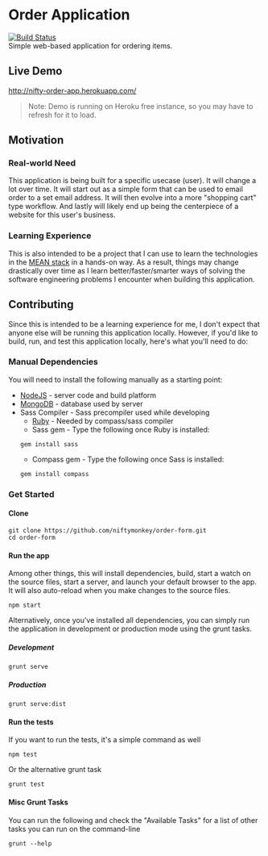 # Order Application
[![Build Status](https://travis-ci.org/niftymonkey/order-form.png?branch=master)](https://travis-ci.org/niftymonkey/order-form)  
Simple web-based application for ordering items.


## Live Demo
http://nifty-order-app.herokuapp.com/
> Note: Demo is running on Heroku free instance, so you may have to refresh for it to load.


## Motivation

### Real-world Need
This application is being built for a specific usecase (user).  It will change a lot over time.  It will start out as a simple form that can be used to email order to a set email address.  It will then evolve into a more "shopping cart" type workflow.  And lastly will likely end up being the centerpiece of a website for this user's business.

### Learning Experience
This is also intended to be a project that I can use to learn the technologies in the [MEAN stack][1] in a hands-on way.  As a result, things may change drastically over time as I learn better/faster/smarter ways of solving the software engineering problems I encounter when building this application.


## Contributing
Since this is intended to be a learning experience for me, I don't expect that anyone else will be running this application locally.  However, if you'd like to build, run, and test this application locally, here's what you'll need to do:

### Manual Dependencies
You will need to install the following manually as a starting point:

* [NodeJS][2] - server code and build platform  
* [MongoDB][3] - database used by server 
* Sass Compiler - Sass precompiler used while developing  
    - [Ruby][4] - Needed by compass/sass compiler
    - Sass gem - Type the following once Ruby is installed:
    ```
    gem install sass
    ```
    - Compass gem - Type the following once Sass is installed:
    ```
    gem install compass
    ```

### Get Started

#### Clone

    git clone https://github.com/niftymonkey/order-form.git
    cd order-form

#### Run the app
Among other things, this will install dependencies, build, start a watch on the source files, start a server, and launch your default browser to the app.  It will also auto-reload when you make changes to the source files.

    npm start

Alternatively, once you've installed all dependencies, you can simply run the application in development or production mode using the grunt tasks.  

##### Development

    grunt serve

##### Production

    grunt serve:dist

#### Run the tests
If you want to run the tests, it's a simple command as well

    npm test

Or the alternative grunt task

    grunt test

#### Misc Grunt Tasks
You can run the following and check the "Available Tasks" for a list of other tasks you can run on the command-line

    grunt --help


[1]:http://www.mean.io/
[2]:http://nodejs.org/
[3]:http://www.mongodb.org/
[4]:https://www.ruby-lang.org/en/downloads/
